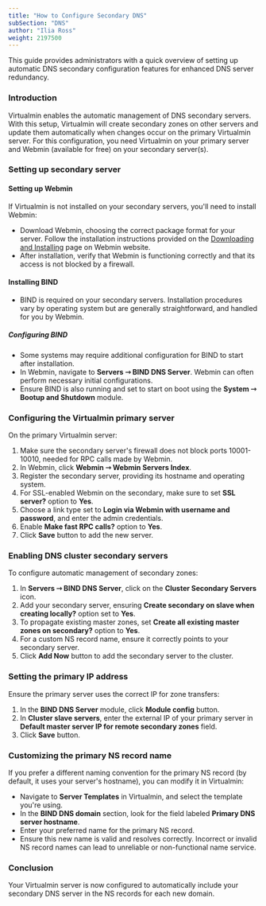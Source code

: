 ```yaml
---
title: "How to Configure Secondary DNS"
subSection: "DNS"
author: "Ilia Ross"
weight: 2197500
---
```


This guide provides administrators with a quick overview of setting up automatic DNS secondary configuration features for enhanced DNS server redundancy.

### Introduction

Virtualmin enables the automatic management of DNS secondary servers. With this setup, Virtualmin will create secondary zones on other servers and update them automatically when changes occur on the primary Virtualmin server. For this configuration, you need Virtualmin on your primary server and Webmin (available for free) on your secondary server(s).

### Setting up secondary server
#### Setting up Webmin

If Virtualmin is not installed on your secondary servers, you'll need to install Webmin:

- Download Webmin, choosing the correct package format for your server. Follow the installation instructions provided on the [Downloading and Installing](https://www.webmin.com/download) page on Webmin website.
- After installation, verify that Webmin is functioning correctly and that its access is not blocked by a firewall.

#### Installing BIND

- BIND is required on your secondary servers. Installation procedures vary by operating system but are generally straightforward, and handled for you by Webmin.

##### Configuring BIND

- Some systems may require additional configuration for BIND to start after installation.
- In Webmin, navigate to **Servers ⇾ BIND DNS Server**. Webmin can often perform necessary initial configurations.
- Ensure BIND is also running and set to start on boot using the **System ⇾ Bootup and Shutdown** module.

### Configuring the Virtualmin primary server

On the primary Virtualmin server:

1. Make sure the secondary server's firewall does not block ports 10001-10010, needed for RPC calls made by Webmin.
2. In Webmin, click **Webmin ⇾ Webmin Servers Index**.
3. Register the secondary server, providing its hostname and operating system.
4. For SSL-enabled Webmin on the secondary, make sure to set **SSL server?** option to **Yes**.
5. Choose a link type set to **Login via Webmin with username and password**, and enter the admin credentials.
6. Enable **Make fast RPC calls?** option to **Yes**.
7. Click **Save** button to add the new server.

### Enabling DNS cluster secondary servers

To configure automatic management of secondary zones:

1. In **Servers ⇾ BIND DNS Server**, click on the **Cluster Secondary Servers** icon.
2. Add your secondary server, ensuring **Create secondary on slave when creating locally?** option set to **Yes**.
3. To propagate existing master zones, set **Create all existing master zones on secondary?** option to **Yes**.
4. For a custom NS record name, ensure it correctly points to your secondary server.
5. Click **Add Now** button to add the secondary server to the cluster.

### Setting the primary IP address

Ensure the primary server uses the correct IP for zone transfers:

1. In the **BIND DNS Server** module, click **Module config** button.
2. In **Cluster slave servers**, enter the external IP of your primary server in **Default master server IP for remote secondary zones** field.
3. Click **Save** button.

### Customizing the primary NS record name

If you prefer a different naming convention for the primary NS record (by default, it uses your server's hostname), you can modify it in Virtualmin:

- Navigate to **Server Templates** in Virtualmin, and select the template you're using.
- In the **BIND DNS domain** section, look for the field labeled **Primary DNS server hostname**.
- Enter your preferred name for the primary NS record.
- Ensure this new name is valid and resolves correctly. Incorrect or invalid NS record names can lead to unreliable or non-functional name service.

### Conclusion

Your Virtualmin server is now configured to automatically include your secondary DNS server in the NS records for each new domain.

